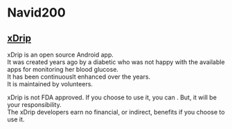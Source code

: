# Navid200  

## [xDrip](https://navid200.github.io/xDrip/)  
xDrip is an open source Android app.  
It was created years ago by a diabetic who was not happy with the available apps for monitoring her blood glucose.  
It has been continuouslt enhanced over the years.  
It is maintained by volunteers.  
  
xDrip is not FDA approved.  If you choose to use it, you can .  But, it will be your responsibility.  
The xDrip developers earn no financial, or indirect, benefits if you choose to use it.  
  
